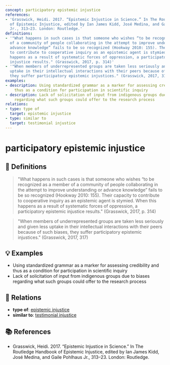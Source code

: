 ```yaml
---
concept: participatory epistemic injustice
references:
- 'Grasswick, Heidi. 2017. “Epistemic Injustice in Science.” In The Routledge Handbook
  of Epistemic Injustice, edited by Ian James Kidd, José Medina, and Gaile Pohlhaus
  Jr., 313–23. London: Routledge.'
definitions:
- '"What happens in such cases is that someone who wishes “to be recognized as a member
  of a community of people collaborating in the attempt to improve understanding or
  advance knowledge” fails to be so recognized (Hookway 2010: 155). Their capacity
  to contribute to cooperative inquiry as an epistemic agent is stymied. When this
  happens as a result of systematic forces of oppression, a participatory epistemic
  injustice results." (Grasswick, 2017, p. 314)'
- '"When members of underrepresented groups are taken less seriously and given less
  uptake in their intellectual interactions with their peers because of such biases,
  they suffer participatory epistemic injustices." (Grasswick, 2017, 317)'
examples:
- description: Using standardized grammar as a marker for assessing credibility and
    thus as a condition for participation in scientific inquiry
- description: Lack of solicitation of input from indigenous groups due to biases
    regarding what such groups could offer to the research process
relations:
- type: type of
  target: epistemic injustice
- type: similar to
  target: testimonial injustice
---
```


# participatory epistemic injustice

## 📖 Definitions

> "What happens in such cases is that someone who wishes “to be recognized as a member of a community of people collaborating in the attempt to improve understanding or advance knowledge” fails to be so recognized (Hookway 2010: 155). Their capacity to contribute to cooperative inquiry as an epistemic agent is stymied. When this happens as a result of systematic forces of oppression, a participatory epistemic injustice results." (Grasswick, 2017, p. 314)

> "When members of underrepresented groups are taken less seriously and given less uptake in their intellectual interactions with their peers because of such biases, they suffer participatory epistemic injustices." (Grasswick, 2017, 317)

## 💡 Examples

- Using standardized grammar as a marker for assessing credibility and thus as a condition for participation in scientific inquiry
- Lack of solicitation of input from indigenous groups due to biases regarding what such groups could offer to the research process

## 🔗 Relations

- **type of**: [epistemic injustice](./epistemic-injustice.md)
- **similar to**: [testimonial injustice](./testimonial-injustice.md)

## 📚 References

- Grasswick, Heidi. 2017. “Epistemic Injustice in Science.” In The Routledge Handbook of Epistemic Injustice, edited by Ian James Kidd, José Medina, and Gaile Pohlhaus Jr., 313–23. London: Routledge.
